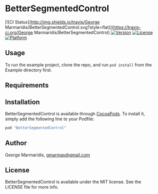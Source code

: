 # BetterSegmentedControl

[![CI Status](http://img.shields.io/travis/George Marmaridis/BetterSegmentedControl.svg?style=flat)](https://travis-ci.org/George Marmaridis/BetterSegmentedControl)
[![Version](https://img.shields.io/cocoapods/v/BetterSegmentedControl.svg?style=flat)](http://cocoapods.org/pods/BetterSegmentedControl)
[![License](https://img.shields.io/cocoapods/l/BetterSegmentedControl.svg?style=flat)](http://cocoapods.org/pods/BetterSegmentedControl)
[![Platform](https://img.shields.io/cocoapods/p/BetterSegmentedControl.svg?style=flat)](http://cocoapods.org/pods/BetterSegmentedControl)

## Usage

To run the example project, clone the repo, and run `pod install` from the Example directory first.

## Requirements

## Installation

BetterSegmentedControl is available through [CocoaPods](http://cocoapods.org). To install
it, simply add the following line to your Podfile:

```ruby
pod "BetterSegmentedControl"
```

## Author

George Marmaridis, gmarmas@gmail.com

## License

BetterSegmentedControl is available under the MIT license. See the LICENSE file for more info.
